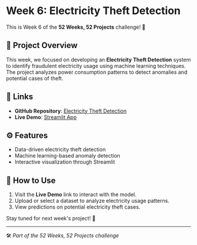 # Week 6: Electricity Theft Detection  

This is Week 6 of the **52 Weeks, 52 Projects** challenge! 🚀  

## 📌 Project Overview  
This week, we focused on developing an **Electricity Theft Detection** system to identify fraudulent electricity usage using machine learning techniques. The project analyzes power consumption patterns to detect anomalies and potential cases of theft.  

## 🔗 Links  
- **GitHub Repository**: [Electricity Theft Detection](https://github.com/Simacoder/eletricity_theft_detection)  
- **Live Demo**: [Streamlit App](https://eletricitytheftdetection-jtvuaji3roxrqjuxvl7amw.streamlit.app/)  

## ⚙️ Features  
- Data-driven electricity theft detection  
- Machine learning-based anomaly detection  
- Interactive visualization through Streamlit  

## 📌 How to Use  
1. Visit the **Live Demo** link to interact with the model.  
2. Upload or select a dataset to analyze electricity usage patterns.  
3. View predictions on potential electricity theft cases.  

Stay tuned for next week's project! 🚀  

---

🛠️ *Part of the 52 Weeks, 52 Projects challenge*  
